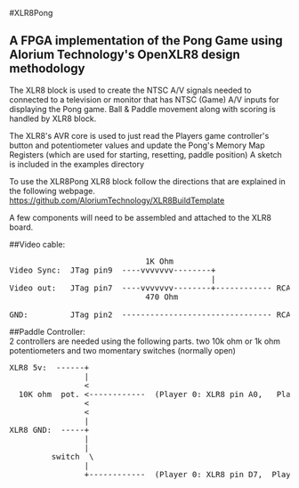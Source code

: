 #XLR8Pong
## A FPGA implementation of the Pong Game using Alorium Technology's OpenXLR8 design methodology

The XLR8 block is used to create the NTSC A/V signals needed to connected to a television or monitor that has NTSC (Game) A/V inputs for displaying the Pong game. 
Ball & Paddle movement along with scoring is handled by XLR8 block.

The XLR8's AVR core is used to just read the Players game controller's button and potentiometer
values and update the Pong's Memory Map Registers (which are used for starting, resetting, paddle position)
A sketch is included in the examples directory

To use the XLR8Pong XLR8 block follow the directions that are explained in the following webpage.
https://github.com/AloriumTechnology/XLR8BuildTemplate

A few components will need to be assembled and attached to the XLR8 board.

##Video cable:
<pre>
                             1K Ohm 
Video Sync:  JTag pin9  ----vvvvvvv--------+
                                           |
Video out:   JTag pin7  ----vvvvvvv--------+------------ RCA connector (center pin)
                             470 Ohm                    
                                                       
GND:         JTag pin2  -------------------------------- RCA GND (outside)
</pre>

##Paddle Controller:  
  2 controllers are needed using the following parts. 
  two 10k ohm or 1k ohm potentiometers and two momentary switches (normally open)
<pre>
XLR8 5v:  ------+
                |
                < 
  10K ohm  pot. <------------  (Player 0: XLR8 pin A0,   Player 1: XLR8 pin A1)
                <
                <
                |
XLR8 GND:  -----+
                |
                |
         switch  \
                |
                +------------  (Player 0: XLR8 pin D7,  Player 1: XLR8 pin D6)

</pre>

